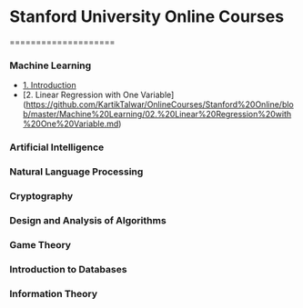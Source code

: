 # Stanford University Online Courses
====================

### Machine Learning
- [1. Introduction](https://github.com/KartikTalwar/OnlineCourses/Stanford%20Online/blob/master/Machine%20Learning/01.%20Introduction.md)
- [2. Linear Regression with One Variable] (https://github.com/KartikTalwar/OnlineCourses/Stanford%20Online/blob/master/Machine%20Learning/02.%20Linear%20Regression%20with%20One%20Variable.md)

### Artificial Intelligence

### Natural Language Processing

### Cryptography

### Design and Analysis of Algorithms

### Game Theory

### Introduction to Databases

### Information Theory